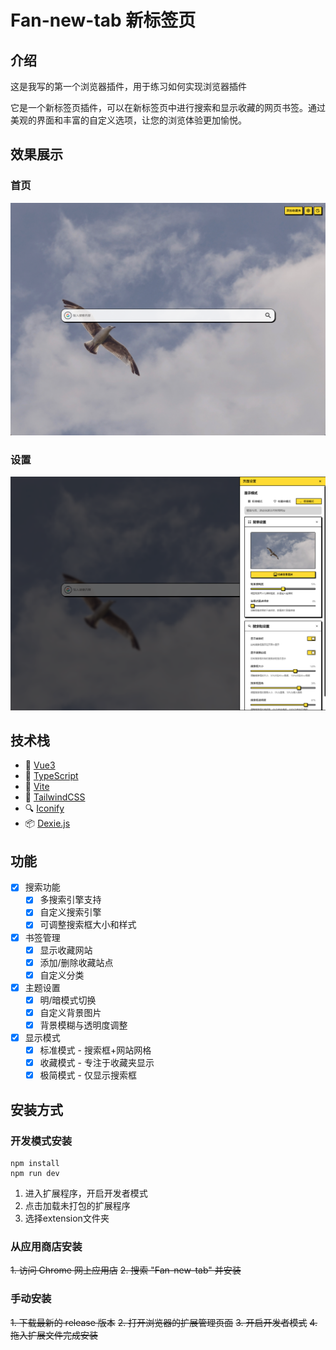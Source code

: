# Fan-new-tab 新标签页

## 介绍
这是我写的第一个浏览器插件，用于练习如何实现浏览器插件

它是一个新标签页插件，可以在新标签页中进行搜索和显示收藏的网页书签。通过美观的界面和丰富的自定义选项，让您的浏览体验更加愉悦。

## 效果展示

### 首页
![标准模式](src/assets/1.png)

### 设置
![收藏模式](src/assets/2.png)

## 技术栈
- 🥝 [Vue3](https://vuejs.org/)
- 🦾 [TypeScript](https://www.typescriptlang.org/)
- 🧱 [Vite](https://vite.dev/)
- 🎨 [TailwindCSS](https://tailwindcss.com/)
- 🔍 [Iconify](https://iconify.design/)
- 📦 [Dexie.js](https://dexie.org/)

## 功能
- [x] 搜索功能
  - [x] 多搜索引擎支持
  - [x] 自定义搜索引擎
  - [x] 可调整搜索框大小和样式
- [x] 书签管理
  - [x] 显示收藏网站
  - [x] 添加/删除收藏站点
  - [x] 自定义分类
- [x] 主题设置
  - [x] 明/暗模式切换
  - [x] 自定义背景图片
  - [x] 背景模糊与透明度调整
- [x] 显示模式
  - [x] 标准模式 - 搜索框+网站网格
  - [x] 收藏模式 - 专注于收藏夹显示
  - [x] 极简模式 - 仅显示搜索框

## 安装方式

### 开发模式安装
```shell
npm install
npm run dev
```
1. 进入扩展程序，开启开发者模式
2. 点击加载未打包的扩展程序
3. 选择extension文件夹

### 从应用商店安装
~~1. 访问 Chrome 网上应用店~~
~~2. 搜索 "Fan-new-tab" 并安装~~

### 手动安装
~~1. 下载最新的 release 版本~~
~~2. 打开浏览器的扩展管理页面~~
~~3. 开启开发者模式~~
~~4. 拖入扩展文件完成安装~~